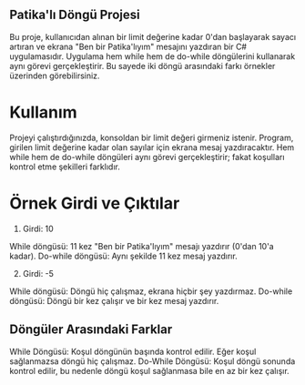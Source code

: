 ## Patika'lı Döngü Projesi

Bu proje, kullanıcıdan alınan bir limit değerine kadar 0'dan başlayarak sayacı artıran ve ekrana "Ben bir Patika'lıyım" mesajını yazdıran bir C# uygulamasıdır. Uygulama hem while hem de do-while döngülerini kullanarak aynı görevi gerçekleştirir. Bu sayede iki döngü arasındaki farkı örnekler üzerinden görebilirsiniz.

# Kullanım

Projeyi çalıştırdığınızda, konsoldan bir limit değeri girmeniz istenir. Program, girilen limit değerine kadar olan sayılar için ekrana mesaj yazdıracaktır. Hem while hem de do-while döngüleri aynı görevi gerçekleştirir; fakat koşulları kontrol etme şekilleri farklıdır.

# Örnek Girdi ve Çıktılar
1. Girdi: 10

  While döngüsü: 11 kez "Ben bir Patika'lıyım" mesajı yazdırır (0'dan 10'a kadar).
  Do-while döngüsü: Aynı şekilde 11 kez mesaj yazdırır.
  
2. Girdi: -5

  While döngüsü: Döngü hiç çalışmaz, ekrana hiçbir şey yazdırmaz.
  Do-while döngüsü: Döngü bir kez çalışır ve bir kez mesaj yazdırır.
  
## Döngüler Arasındaki Farklar
While Döngüsü: Koşul döngünün başında kontrol edilir. Eğer koşul sağlanmazsa döngü hiç çalışmaz.
Do-While Döngüsü: Koşul döngü sonunda kontrol edilir, bu nedenle döngü koşul sağlanmasa bile en az bir kez çalışır.
